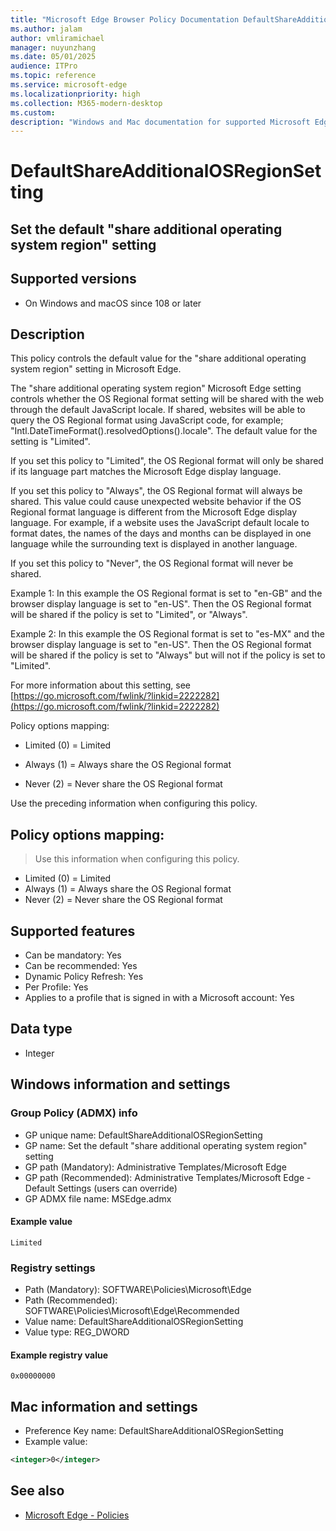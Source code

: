 ```yaml
---
title: "Microsoft Edge Browser Policy Documentation DefaultShareAdditionalOSRegionSetting"
ms.author: jalam
author: vmliramichael
manager: nuyunzhang
ms.date: 05/01/2025
audience: ITPro
ms.topic: reference
ms.service: microsoft-edge
ms.localizationpriority: high
ms.collection: M365-modern-desktop
ms.custom:
description: "Windows and Mac documentation for supported Microsoft Edge Browser policy: Set the default &quot;share additional operating system region&quot; setting"
---
```


<!--THIS FILE IS AUTOMATICALLY GENERATED. MANUAL CHANGES WILL BE OVERWRITTEN.-->
<!--Please contact the Microsoft Edge Manageability team with any questions.-->

# DefaultShareAdditionalOSRegionSetting

## Set the default "share additional operating system region" setting


## Supported versions

- On Windows and macOS since 108 or later

## Description

This policy controls the default value for the "share additional operating system region" setting in Microsoft Edge.

The "share additional operating system region" Microsoft Edge setting controls whether the OS Regional format setting will be shared with the web through the default JavaScript locale. If shared, websites will be able to query the OS Regional format using JavaScript code, for example; "Intl.DateTimeFormat().resolvedOptions().locale". The default value for the setting is "Limited".

If you set this policy to "Limited", the OS Regional format will only be shared if its language part matches the Microsoft Edge display language.

If you set this policy to "Always", the OS Regional format will always be shared. This value could cause unexpected website behavior if the OS Regional format language is different from the Microsoft Edge display language. For example, if a website uses the JavaScript default locale to format dates, the names of the days and months can be displayed in one language while the surrounding text is displayed in another language.

If you set this policy to "Never", the OS Regional format will never be shared.

Example 1: In this example the OS Regional format is set to "en-GB" and the browser display language is set to "en-US". Then the OS Regional format will be shared if the policy is set to "Limited", or "Always".

Example 2: In this example the OS Regional format is set to "es-MX" and the browser display language is set to "en-US". Then the OS Regional format will be shared if the policy is set to "Always" but will not if the policy is set to "Limited".

For more information about this setting, see [https://go.microsoft.com/fwlink/?linkid=2222282](https://go.microsoft.com/fwlink/?linkid=2222282)

Policy options mapping:

* Limited (0) = Limited

* Always (1) = Always share the OS Regional format

* Never (2) = Never share the OS Regional format

Use the preceding information when configuring this policy.

## Policy options mapping:
> Use this information when configuring this policy.

- Limited (0) = Limited
- Always (1) = Always share the OS Regional format
- Never (2) = Never share the OS Regional format

## Supported features

- Can be mandatory: Yes
- Can be recommended: Yes
- Dynamic Policy Refresh: Yes
- Per Profile: Yes
- Applies to a profile that is signed in with a Microsoft account: Yes

## Data type

- Integer

## Windows information and settings

### Group Policy (ADMX) info

- GP unique name: DefaultShareAdditionalOSRegionSetting
- GP name: Set the default "share additional operating system region" setting
- GP path (Mandatory): Administrative Templates/Microsoft Edge
- GP path (Recommended): Administrative Templates/Microsoft Edge - Default Settings (users can override)
- GP ADMX file name: MSEdge.admx

#### Example value

```
Limited
```

### Registry settings

- Path (Mandatory): SOFTWARE\Policies\Microsoft\Edge
- Path (Recommended): SOFTWARE\Policies\Microsoft\Edge\Recommended
- Value name: DefaultShareAdditionalOSRegionSetting
- Value type: REG_DWORD

#### Example registry value

```
0x00000000
```


## Mac information and settings

- Preference Key name: DefaultShareAdditionalOSRegionSetting
- Example value:

```xml
<integer>0</integer>
```

## See also
- [Microsoft Edge - Policies](../microsoft-edge-policies.md)
